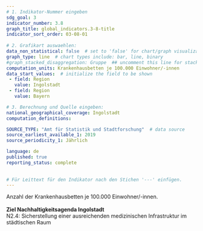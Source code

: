 ```yaml
---
# 1. Indikator-Nummer eingeben 
sdg_goal: 3 
indicator_number: 3.8
graph_title: global_indicators.3-8-title
indicator_sort_order: 03-08-01
 
# 2. Grafikart auswaehlen: 
data_non_statistical: false  # set to 'false' for chart/graph visualization 
graph_type: line  # chart types include: bar, line, binary 
#graph_stacked_disaggregation: Gruppe  ## uncomment this line for stacked bars. eplace 'Geschlecht' with the field of aggregation. 
computation_units: Krankenhausbetten je 100.000 Einwohner/-innen
data_start_values:  # initialize the field to be shown  
 - field: Region 
   value: Ingolstadt 
 - field: Region 
   value: Bayern 

# 3. Berechnung und Quelle eingeben: 
national_geographical_coverage: Ingolstadt 
computation_definitions: 

SOURCE_TYPE: "Amt für Statistik und Stadtforschung"  # data source  
source_earliest_available_1: 2019
source_periodicity_1: Jährlich

language: de   
published: true 
reporting_status: complete
 
 
# Für Leittext für den Indikator nach den Stichen '---' einfügen. 
---
```

Anzahl der Krankenhausbetten je 100.000 Einwohner/-innen. <br>
<br>
<b>Ziel Nachhaltigkeitsagenda Ingolstadt</b><br>
N2.4: Sicherstellung einer ausreichenden medizinischen Infrastruktur im städtischen Raum
